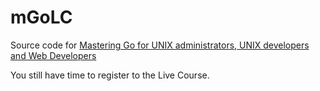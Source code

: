 # mGoLC

Source code for [Mastering Go for UNIX administrators, UNIX developers and Web Developers](https://www.safaribooksonline.com/live-training/courses/mastering-go-for-unix-administrators-unix-developers-and-web-developers/0636920215509/)

You still have time to register to the Live Course.
